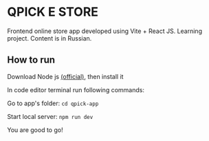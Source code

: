 # QPICK E STORE
Frontend online store app developed using Vite + React JS. Learning project. Content is in Russian.
## How to run
Download Node js [(official)](https://nodejs.org/en), then install it

In code editor terminal run following commands:

Go to app's folder: `cd qpick-app`

Start local server: `npm run dev`

You are good to go!
